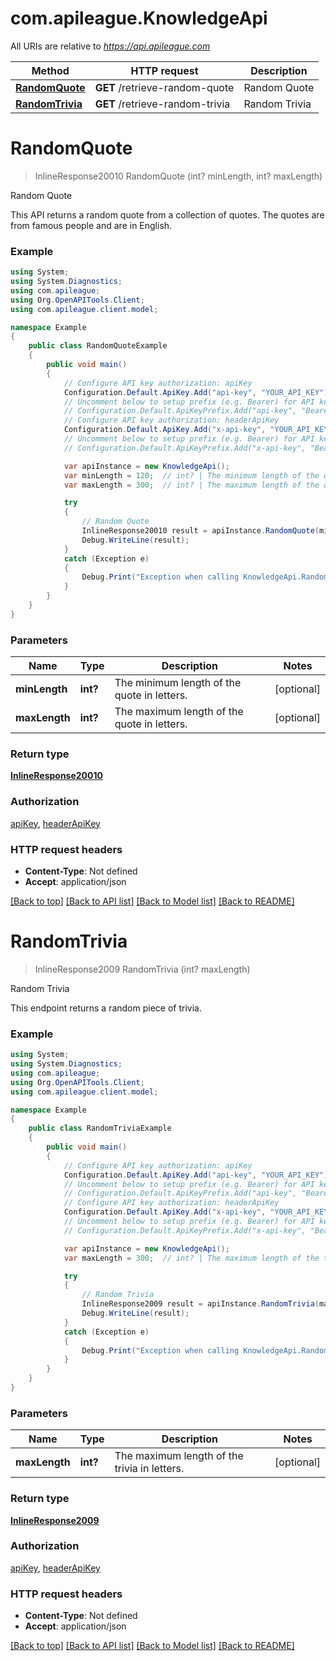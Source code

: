 # com.apileague.KnowledgeApi

All URIs are relative to *https://api.apileague.com*

Method | HTTP request | Description
------------- | ------------- | -------------
[**RandomQuote**](KnowledgeApi.md#randomquote) | **GET** /retrieve-random-quote | Random Quote
[**RandomTrivia**](KnowledgeApi.md#randomtrivia) | **GET** /retrieve-random-trivia | Random Trivia


<a name="randomquote"></a>
# **RandomQuote**
> InlineResponse20010 RandomQuote (int? minLength, int? maxLength)

Random Quote

This API returns a random quote from a collection of quotes. The quotes are from famous people and are in English.

### Example
```csharp
using System;
using System.Diagnostics;
using com.apileague;
using Org.OpenAPITools.Client;
using com.apileague.client.model;

namespace Example
{
    public class RandomQuoteExample
    {
        public void main()
        {
            // Configure API key authorization: apiKey
            Configuration.Default.ApiKey.Add("api-key", "YOUR_API_KEY");
            // Uncomment below to setup prefix (e.g. Bearer) for API key, if needed
            // Configuration.Default.ApiKeyPrefix.Add("api-key", "Bearer");
            // Configure API key authorization: headerApiKey
            Configuration.Default.ApiKey.Add("x-api-key", "YOUR_API_KEY");
            // Uncomment below to setup prefix (e.g. Bearer) for API key, if needed
            // Configuration.Default.ApiKeyPrefix.Add("x-api-key", "Bearer");

            var apiInstance = new KnowledgeApi();
            var minLength = 120;  // int? | The minimum length of the quote in letters. (optional) 
            var maxLength = 300;  // int? | The maximum length of the quote in letters. (optional) 

            try
            {
                // Random Quote
                InlineResponse20010 result = apiInstance.RandomQuote(minLength, maxLength);
                Debug.WriteLine(result);
            }
            catch (Exception e)
            {
                Debug.Print("Exception when calling KnowledgeApi.RandomQuote: " + e.Message );
            }
        }
    }
}
```

### Parameters

Name | Type | Description  | Notes
------------- | ------------- | ------------- | -------------
 **minLength** | **int?**| The minimum length of the quote in letters. | [optional] 
 **maxLength** | **int?**| The maximum length of the quote in letters. | [optional] 

### Return type

[**InlineResponse20010**](InlineResponse20010.md)

### Authorization

[apiKey](../README.md#apiKey), [headerApiKey](../README.md#headerApiKey)

### HTTP request headers

 - **Content-Type**: Not defined
 - **Accept**: application/json

[[Back to top]](#) [[Back to API list]](../README.md#documentation-for-api-endpoints) [[Back to Model list]](../README.md#documentation-for-models) [[Back to README]](../README.md)

<a name="randomtrivia"></a>
# **RandomTrivia**
> InlineResponse2009 RandomTrivia (int? maxLength)

Random Trivia

This endpoint returns a random piece of trivia.

### Example
```csharp
using System;
using System.Diagnostics;
using com.apileague;
using Org.OpenAPITools.Client;
using com.apileague.client.model;

namespace Example
{
    public class RandomTriviaExample
    {
        public void main()
        {
            // Configure API key authorization: apiKey
            Configuration.Default.ApiKey.Add("api-key", "YOUR_API_KEY");
            // Uncomment below to setup prefix (e.g. Bearer) for API key, if needed
            // Configuration.Default.ApiKeyPrefix.Add("api-key", "Bearer");
            // Configure API key authorization: headerApiKey
            Configuration.Default.ApiKey.Add("x-api-key", "YOUR_API_KEY");
            // Uncomment below to setup prefix (e.g. Bearer) for API key, if needed
            // Configuration.Default.ApiKeyPrefix.Add("x-api-key", "Bearer");

            var apiInstance = new KnowledgeApi();
            var maxLength = 300;  // int? | The maximum length of the trivia in letters. (optional) 

            try
            {
                // Random Trivia
                InlineResponse2009 result = apiInstance.RandomTrivia(maxLength);
                Debug.WriteLine(result);
            }
            catch (Exception e)
            {
                Debug.Print("Exception when calling KnowledgeApi.RandomTrivia: " + e.Message );
            }
        }
    }
}
```

### Parameters

Name | Type | Description  | Notes
------------- | ------------- | ------------- | -------------
 **maxLength** | **int?**| The maximum length of the trivia in letters. | [optional] 

### Return type

[**InlineResponse2009**](InlineResponse2009.md)

### Authorization

[apiKey](../README.md#apiKey), [headerApiKey](../README.md#headerApiKey)

### HTTP request headers

 - **Content-Type**: Not defined
 - **Accept**: application/json

[[Back to top]](#) [[Back to API list]](../README.md#documentation-for-api-endpoints) [[Back to Model list]](../README.md#documentation-for-models) [[Back to README]](../README.md)

